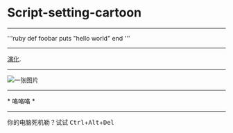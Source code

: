 # Script-setting-cartoon

---------------------------

'''ruby
   def foobar
      puts "hello world"
   end
'''

-------------------

[演化](/演化.docx).

-----

![一张图片](http://imgur.com/myimage.jpg "这是title")

----

\* 咯咯咯 \*

----

你的电脑死机勒？试试
<kbd>Ctrl</kbd>+<kbd>Alt</kbd>+<kbd>Del</kbd>

